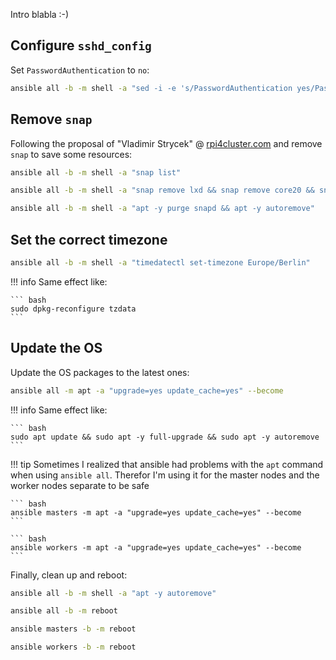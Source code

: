 Intro blabla :-)

## Configure `sshd_config`

Set `PasswordAuthentication` to `no`:

``` bash
ansible all -b -m shell -a "sed -i -e 's/PasswordAuthentication yes/PasswordAuthentication no/g' /etc/ssh/sshd_config"
```

## Remove `snap`

Following the proposal of "Vladimir Strycek" @ [rpi4cluster.com](https://rpi4cluster.com/k3s/k3s-os-setting/#remove-snap) and remove `snap` to save some resources:

``` bash
ansible all -b -m shell -a "snap list"
```

``` bash
ansible all -b -m shell -a "snap remove lxd && snap remove core20 && snap remove snapd"
```

``` bash
ansible all -b -m shell -a "apt -y purge snapd && apt -y autoremove"
```

## Set the correct timezone

``` bash
ansible all -b -m shell -a "timedatectl set-timezone Europe/Berlin"
```

!!! info
    Same effect like:

    ``` bash
    sudo dpkg-reconfigure tzdata
    ```

## Update the OS

Update the OS packages to the latest ones:

``` bash
ansible all -m apt -a "upgrade=yes update_cache=yes" --become
```

!!! info
    Same effect like:

    ``` bash
    sudo apt update && sudo apt -y full-upgrade && sudo apt -y autoremove
    ```

!!! tip
    Sometimes I realized that ansible had problems with the `apt` command when using `ansible all`. Therefor I'm using it for the master nodes and the worker nodes separate to be safe

    ``` bash
    ansible masters -m apt -a "upgrade=yes update_cache=yes" --become
    ```

    ``` bash
    ansible workers -m apt -a "upgrade=yes update_cache=yes" --become
    ```

Finally, clean up and reboot:

``` bash
ansible all -b -m shell -a "apt -y autoremove"
```

``` bash
ansible all -b -m reboot
```

``` bash
ansible masters -b -m reboot
```

``` bash
ansible workers -b -m reboot
```
